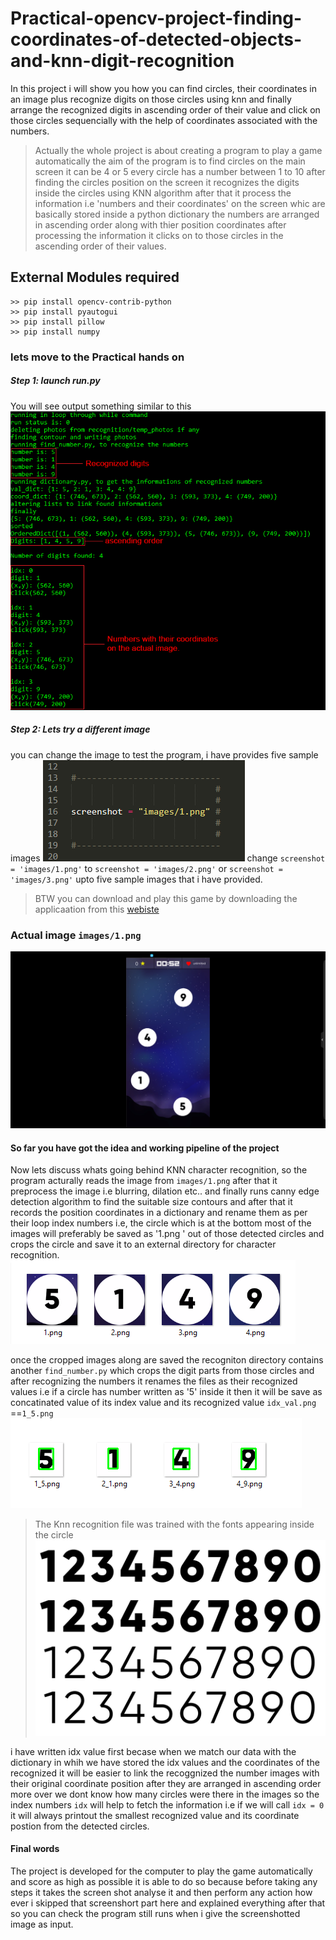 # Practical-opencv-project-finding-coordinates-of-detected-objects-and-knn-digit-recognition
In this project i will show you how you can find circles, their coordinates in an image plus recognize digits on those circles using knn and finally arrange the recognized digits in ascending order of their value and click on those circles sequencially with the help of coordinates associated with the numbers.
>Actually the whole project is about 
>creating a program to play a game automatically
>the aim of the program is to find circles on the main screen it can be 4 or 5
>every circle has a number between 1 to 10
>after finding the circles position on the screen it recognizes
>the digits inside the circles using KNN algorithm
>after that it process the information i.e 'numbers and their coordinates'
>on the screen whic are basically stored inside a python dictionary
>the numbers are arranged in ascending order along with thier position coordinates
>after processing the information it clicks on to those circles 
>in the ascending order of their values.
## External Modules required
```
>> pip install opencv-contrib-python
>> pip install pyautogui
>> pip install pillow
>> pip install numpy
```
### lets move to the Practical hands on
##### Step 1: launch run.py
You will see output something similar to this
![output](https://github.com/imneonizer/practical-opencv-project-finding-coordinates-of-detected-objects-and-knn-digit-recognition/blob/master/images/assets/5.png)
##### Step 2: Lets try a different image
you can change the image to test the program, i have provides five sample images
![Change image](https://github.com/imneonizer/practical-opencv-project-finding-coordinates-of-detected-objects-and-knn-digit-recognition/blob/master/images/assets/1.png)
change `screenshot = 'images/1.png'` to `screenshot = 'images/2.png'` or `screenshot = 'images/3.png'` upto five sample images that i have provided.
>BTW you can download and play this game by downloading the applicaation from this [ webiste](https://www.funnearn.com/)

### Actual image `images/1.png`
![Original image](https://github.com/imneonizer/practical-opencv-project-finding-coordinates-of-detected-objects-and-knn-digit-recognition/blob/master/images/1.png)

#### So far you have got the idea and working pipeline of the project
Now lets discuss whats going behind KNN character recognition,
so the program acturally reads the image from `images/1.png` after that
it preprocess the image i.e blurring, dilation etc..
and finally runs canny edge detection algorithm to find the suitable size contours
and after that it records the position coordinates in a dictionary and rename them as per their loop index numbers i.e, the circle which is at the bottom most of the images will preferably be saved as '1.png ' out of those detected circles and crops the circle and save it to an external directory for character recognition.
![cropped circles](https://github.com/imneonizer/practical-opencv-project-finding-coordinates-of-detected-objects-and-knn-digit-recognition/blob/master/images/assets/3.png)

once the cropped images along are saved the recogniton directory contains another `find_number.py`
 which crops the digit parts from those circles and after recognizing the numbers it renames the files as their recognized values i.e if a circle has number written as '5' inside it then it will be save as concatinated value of its index value and its recognized value `idx_val.png` ==`1_5.png`
![recognized numbers](https://github.com/imneonizer/practical-opencv-project-finding-coordinates-of-detected-objects-and-knn-digit-recognition/blob/master/images/assets/4.png)
>The Knn recognition file was trained with the fonts appearing inside the circle
![Training image](https://github.com/imneonizer/practical-opencv-project-finding-coordinates-of-detected-objects-and-knn-digit-recognition/blob/master/images/6.png)

i have written idx value first becase when we match our data with the dictionary in whih we have stored the idx values and the coordinates of the recognized it will be easier to link the recoggnized the number images with their original coordinate position after they are arranged in ascending order more over we dont know how many circles were there in the images so the index numbers `idx` will help to fetch the information i.e if we will call `idx = 0` it will always printout the smallest recognized value and its coordinate postion from the detected circles.
#### Final words
The project is developed for the computer to play the game automatically and score as high as possible it is able to do so because before taking any steps it takes the screen shot analyse it and then perform any action how ever i skipped that screenshort part here and explained everything after that so you can check the program still runs when i give the screenshotted image as input.

 
